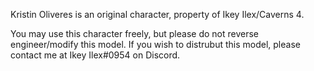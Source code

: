 Kristin Oliveres is an original character, property of Ikey Ilex/Caverns 4.

You may use this character freely, but please do not reverse engineer/modify this model.
If you wish to distrubut this model, please contact me at Ikey Ilex#0954 on Discord.
